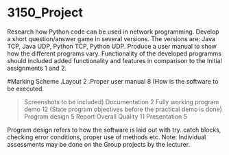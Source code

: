 # 3150_Project
Research how Python code can be used in network programming. Develop a short question/answer game in several versions. The versions are: Java TCP, Java UDP, Python TCP, Python UDP. Produce a user manual to show how the different programs vary. Functionality of the developed programms should included added functionality and features in comparison to the Initial assignments 1 and 2.

#Marking Scheme
.Layout 2
.Proper user manual 8 (How is the software to be executed.
>Screenshots to be included)
>Documentation 2
>Fully working program demo 12
>(State program objectives before the practical demo is done)
>Program design 5
>Report Overall Quality 11
>Presentation 5

Program design refers to how the software is laid out with try..catch blocks, checking error conditions, proper use of methods etc.
Note: Individual assessments may be done on the Group projects by the lecturer.
